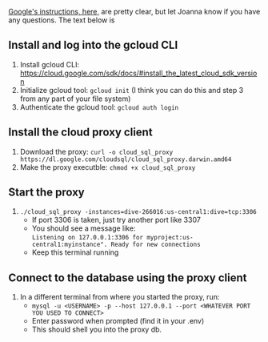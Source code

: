 [Google's instructions, here,](https://cloud.google.com/sql/docs/mysql/quickstart-proxy-test) are pretty clear, but let Joanna know if you have any questions. The text below is 

## Install and log into the gcloud CLI
1. Install gcloud CLI: https://cloud.google.com/sdk/docs/#install_the_latest_cloud_sdk_version
2. Initialize gcloud tool: `gcloud init` (I think you can do this and step 3 from any part of your file system)
3. Authenticate the gcloud tool: `gcloud auth login`

## Install the cloud proxy client
1. Download the proxy: `curl -o cloud_sql_proxy https://dl.google.com/cloudsql/cloud_sql_proxy.darwin.amd64`
2. Make the proxy executble: `chmod +x cloud_sql_proxy`

## Start the proxy
1. `./cloud_sql_proxy -instances=dive-266016:us-central1:dive=tcp:3306`
    - If port 3306 is taken, just try another port like 3307
    - You should see a message like: 
    <br>`Listening on 127.0.0.1:3306 for myproject:us-central1:myinstance". Ready for new connections`
    - Keep this terminal running

## Connect to the database using the proxy client
1. In a different terminal from where you started the proxy, run:
    - `mysql -u <USERNAME> -p --host 127.0.0.1 --port <WHATEVER PORT YOU USED TO CONNECT>`
    - Enter password when prompted (find it in your .env)
    - This should shell you into the proxy db.

